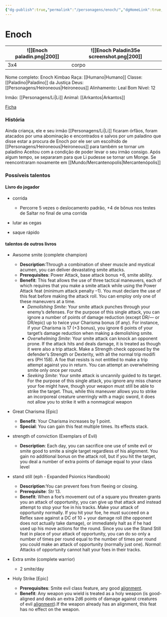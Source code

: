 ```yaml
---
{"dg-publish":true,"permalink":"/personagens/enoch/","dgHomeLink":true,"dgPassFrontmatter":false}
---
```


 
# Enoch
|![[Enoch paladin.png\|200]] | ![[Enoch Paladin35e screenshot.png\|200]] |
|---|---|
|3x4|corpo|


Nome completo: Enoch Kimbao
Raça: [[Humano|Humano]]
Classe: [[Paladino|Paladino]] da Justiça
Deus: [[Personagens/Heironeous|Heironeous]]
Alinhamento: Leal Bom
Nível: 12

Irmão: [[Personagens/Li|Li]]
Animal: [[Arkantos|Arkantos]]

[Ficha](https://docs.google.com/spreadsheets/d/1N_DWE0-fEj9ikydNN_grxt86FTaS__yTqt4nsGQJN5Y/edit#gid=16228907)

### História
Ainda criança, ele e seu irmão [[Personagens/Li|Li]] ficaram órfãos, foram atacados por uma abominação e encontrados e salvos por um paladino que disse estar a procura de Enoch por ele ser um escolhido de [[Personagens/Heironeous|Heironeous]] para também se tornar um paladino
Aceitou com a condição de poder levar o seu irmão consigo.
Após algum tempo, se separaram para que Li pudesse se tornar um Monge.
Se reencontraram novamente em [[Mundo/Mercantenopolis|Mercantenópolis]]

### Possíveis talentos
#### Livro do jogador

- corrida
	- Percorre 5 vezes o deslocamento padrão, +4 de bônus nos testes de Saltar no final de uma corrida

- lutar as cegas

- saque rápido

#### talentos de outros livros

- Awsome smite (complete champion)
	- **Description**:Through a combination of sheer muscle and mystical acumen, you can deliver devastating smite attacks.
	- **Prerequisites**: Power Attack, base attack bonus +6, smite ability.
	- **Benefit**: This feat allows the use of three tactical maneuvers, each of which requires that you make a smite attack while using the Power Attack feat (minimum attack penalty –1). You must declare the use of this feat before making the attack roll. You can employ only one of these maneuvers at a time. 
		- *Demolishing Smite*: Your smite attack punches through your enemy’s defenses. For the purpose of this single attack, you can ignore a number of points of damage reduction (except DR/— or DR/epic) up to twice your Charisma bonus (if any). For instance, if your Charisma is 17 (+3 bonus), you ignore 6 points of your target’s damage reduction when making a demolishing smite.
		- *Overwhelming Smite*: Your smite attack can knock an opponent prone. If the attack hits and deals damage, it is treated as though it were also a trip attack. Make a Strength check opposed by the defender’s Strength or Dexterity, with all the normal trip modifi ers (PH 158). A foe that resists is not entitled to make a trip attempt against you in return. You can attempt an overwhelming smite only once per round. 
		- *Seeking Smite*: Your smite attack is uncannily guided to its target. For the purpose of this single attack, you ignore any miss chance your foe might have, though your weapon must still be able to strike the target. Thus, while this maneuver allows you to strike an incorporeal creature unerringly with a magic sword, it does not allow you to strike it with a nonmagical weapon

- Great Charisma [Epic]
	- **Benefit**: Your Charisma increases by 1 point.
	- **Special**: You can gain this feat multiple times. Its effects stack.

- strength of conviction (Exemplars of Evil)
	- **Description**: Each day, you can sacrifice one use of smite evil or smite good to smite a single target regardless of his alignment. You gain no additional bonus on the attack roll, but if you hit the target, you deal a number of extra points of damage equal to your class level

- stand still (eph - Expanded Psionics Handbook)
	- **Description**:You can prevent foes from fleeing or closing.
	- **Prerequisite**: Str 13.
	- **Benefit**: When a foe’s movement out of a square you threaten grants you an attack of opportunity, you can give up that attack and instead attempt to stop your foe in his tracks. Make your attack of opportunity normally. If you hit your foe, he must succeed on a Reflex save against a DC of 10 + your damage roll (the opponent does not actually take damage), or immediately halt as if he had used up his move actions for the round. Since you use the Stand Still feat in place of your attack of opportunity, you can do so only a number of times per round equal to the number of times per round you could make an attack of opportunity (normally just one). *Normal*: Attacks of opportunity cannot halt your foes in their tracks.

- Extra smite (complete warrior)
	- 2 smite/day

- Holy Strike [Epic]
	- **Prerequisites**: Smite evil class feature, any good [alignment](https://www.d20srd.org/srd/description.htm#alignment).
	- **Benefit**: Any weapon you wield is treated as a holy weapon (is good-aligned and deals an extra 2d6 points of damage against creatures of evil [alignment](https://www.d20srd.org/srd/description.htm#alignment)).If the weapon already has an alignment, this feat has no effect on the weapon.